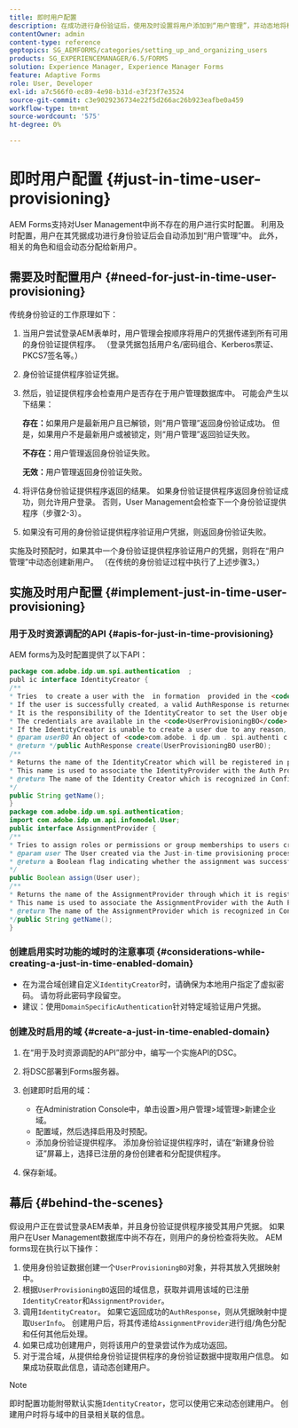 ```yaml
---
title: 即时用户配置
description: 在成功进行身份验证后，使用及时设置将用户添加到“用户管理”，并动态地将相关角色和组分配给新用户。
contentOwner: admin
content-type: reference
geptopics: SG_AEMFORMS/categories/setting_up_and_organizing_users
products: SG_EXPERIENCEMANAGER/6.5/FORMS
solution: Experience Manager, Experience Manager Forms
feature: Adaptive Forms
role: User, Developer
exl-id: a7c566f0-ec89-4e98-b31d-e3f23f7e3524
source-git-commit: c3e9029236734e22f5d266ac26b923eafbe0a459
workflow-type: tm+mt
source-wordcount: '575'
ht-degree: 0%

---
```


# 即时用户配置 {#just-in-time-user-provisioning}

AEM Forms支持对User Management中尚不存在的用户进行实时配置。 利用及时配置，用户在其凭据成功进行身份验证后会自动添加到“用户管理”中。 此外，相关的角色和组会动态分配给新用户。

## 需要及时配置用户 {#need-for-just-in-time-user-provisioning}

传统身份验证的工作原理如下：

1. 当用户尝试登录AEM表单时，用户管理会按顺序将用户的凭据传递到所有可用的身份验证提供程序。 （登录凭据包括用户名/密码组合、Kerberos票证、PKCS7签名等。）
1. 身份验证提供程序验证凭据。
1. 然后，验证提供程序会检查用户是否存在于用户管理数据库中。 可能会产生以下结果：

   **存在：**&#x200B;如果用户是最新用户且已解锁，则“用户管理”返回身份验证成功。 但是，如果用户不是最新用户或被锁定，则“用户管理”返回验证失败。

   **不存在：**&#x200B;用户管理返回身份验证失败。

   **无效：**&#x200B;用户管理返回身份验证失败。

1. 将评估身份验证提供程序返回的结果。 如果身份验证提供程序返回身份验证成功，则允许用户登录。 否则，User Management会检查下一个身份验证提供程序（步骤2-3）。
1. 如果没有可用的身份验证提供程序验证用户凭据，则返回身份验证失败。

实施及时预配时，如果其中一个身份验证提供程序验证用户的凭据，则将在“用户管理”中动态创建新用户。 （在传统的身份验证过程中执行了上述步骤3。）

## 实施及时用户配置 {#implement-just-in-time-user-provisioning}

### 用于及时资源调配的API {#apis-for-just-in-time-provisioning}

AEM forms为及时配置提供了以下API：

```java
package com.adobe.idp.um.spi.authentication  ;
publ ic interface IdentityCreator {
/**
* Tries  to create a user with the  in formation  provided in the <code>UserProvisioningBO</code> object.
* If the user is successfully created, a valid AuthResponse is returned along with the information using which the user was created.
* It is the responsibility of the IdentityCreator to set the User obje ct  in the cre dential map with th e  ke y  <code>UMA u thenticationUtil.authenticatedUserKey</code>
* The credentials are available in the <code>UserProvisioningBO</code> object in the 'credentials' property.
* If the IdentityCreator is unable to create a user due to any reason, it returns <code>null</code>
* @param userBO An object of <code>com.adobe. i dp.um . spi.authenti c ationUserProvisioningBO</code>
* @return */public AuthResponse create(UserProvisioningBO userBO);
/**
* Returns the name of the IdentityCreator which will be registered in preferences.
* This name is used to associate the IdentityProvider with the Auth Provider Configuration in the domain.
* @return The name of the Identity Creator which is recognized in Configuration.
*/
public String getName();
}
package com.adobe.idp.um.spi.authentication;
import com.adobe.idp.um.api.infomodel.User;
public interface AssignmentProvider {
/**
* Tries to assign roles or permissions or group memberships to users created via Just-in-time provisioning.
* @param user The User created via the Just-in-time provisioning process.
* @return a Boolean flag indicating whether the assignment was successful or not.
*/
public Boolean assign(User user);
/**
* Returns the name of the AssignmentProvider through which it is registered under preferences.
* This name is used to associate the AssignmentProvider with the Auth Provider Configuration in the domain.
* @return The name of the AssignmentProvider which is recognized in Configuration.
*/public String getName();
}
```

### 创建启用实时功能的域时的注意事项 {#considerations-while-creating-a-just-in-time-enabled-domain}

* 在为混合域创建自定义`IdentityCreator`时，请确保为本地用户指定了虚拟密码。 请勿将此密码字段留空。
* 建议：使用`DomainSpecificAuthentication`针对特定域验证用户凭据。

### 创建及时启用的域 {#create-a-just-in-time-enabled-domain}

1. 在“用于及时资源调配的API”部分中，编写一个实施API的DSC。
1. 将DSC部署到Forms服务器。
1. 创建即时启用的域：

   * 在Administration Console中，单击设置>用户管理>域管理>新建企业域。
   * 配置域，然后选择启用及时预配。<!--Fix broken link (See Setting up and managing domains).-->
   * 添加身份验证提供程序。 添加身份验证提供程序时，请在“新建身份验证”屏幕上，选择已注册的身份创建者和分配提供程序。

1. 保存新域。

## 幕后 {#behind-the-scenes}

假设用户正在尝试登录AEM表单，并且身份验证提供程序接受其用户凭据。 如果用户在User Management数据库中尚不存在，则用户的身份检查将失败。 AEM forms现在执行以下操作：

1. 使用身份验证数据创建一个`UserProvisioningBO`对象，并将其放入凭据映射中。
1. 根据`UserProvisioningBO`返回的域信息，获取并调用该域的已注册`IdentityCreator`和`AssignmentProvider`。
1. 调用`IdentityCreator`。 如果它返回成功的`AuthResponse`，则从凭据映射中提取`UserInfo`。 创建用户后，将其传递给`AssignmentProvider`进行组/角色分配和任何其他后处理。
1. 如果已成功创建用户，则将该用户的登录尝试作为成功返回。
1. 对于混合域，从提供给身份验证提供程序的身份验证数据中提取用户信息。 如果成功获取此信息，请动态创建用户。

>[!NOTE]
>
>即时配置功能附带默认实施`IdentityCreator`，您可以使用它来动态创建用户。 创建用户时将与域中的目录相关联的信息。
